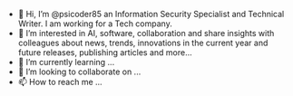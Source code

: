 - 👋 Hi, I’m @psicoder85 an Information Security Specialist and Technical Writer. I am working for a Tech company.
- 👀 I’m interested in AI, software, collaboration and share insights with colleagues about news, trends, innovations in the current year and future releases, publishing articles and more...
- 🌱 I’m currently learning ...
- 💞️ I’m looking to collaborate on ...
- 📫 How to reach me ...

<!---
psicoder85/psicoder85 is a ✨ special ✨ repository because its `README.md` (this file) appears on your GitHub profile.
You can click the Preview link to take a look at your changes.
--->
